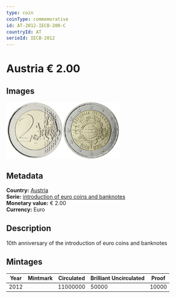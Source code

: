 ```yaml
---
type: coin
coinType: commemorative
id: AT-2012-IECB-200-C
countryId: AT
serieId: IECB-2012
---
```


# Austria € 2.00

## Images

<img src="../../Images/common-2007-200.webp" height="150" alt="Front image"><img src="Images/AT-2012-200.webp" height="150" alt="Back image">

## Metadata

**Country:** [Austria](../../Countries/Austria/index.md)\
**Serie:** [introduction of euro coins and banknotes](index.md)\
**Monetary value:** € 2.00\
**Currency:** Euro

## Description

10th anniversary of the introduction of euro coins and banknotes

## Mintages

| Year | Mintmark | Circulated | Brilliant Uncirculated | Proof |
| ---- | -------- | ---------- | ---------------------- | ----- |
| 2012 |          | 11000000   | 50000                  | 10000 |
